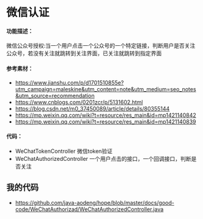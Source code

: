 # 微信认证
#### 功能描述：
微信公众号授权:当一个用户点击一个公众号的一个特定链接，判断用户是否关注公众号，若没有关注就跳转到关注界面，已关注就跳转到指定界面

#### 参考素材：
* https://www.jianshu.com/p/d1701510855e?utm_campaign=maleskine&utm_content=note&utm_medium=seo_notes&utm_source=recommendation
* https://www.cnblogs.com/0201zcr/p/5131602.html
* https://blog.csdn.net/m0_37450089/article/details/80355144
* https://mp.weixin.qq.com/wiki?t=resource/res_main&id=mp1421140842
* https://mp.weixin.qq.com/wiki?t=resource/res_main&id=mp1421140839

#### 代码：
* WeChatTokenController 微信token验证
* WeChatAuthorizedController 一个用户点击的接口，一个回调接口，判断是否关注

## 我的代码
* https://github.com/java-aodeng/hope/blob/master/docs/good-code/WeChatAuthorizad/WeChatAuthorizedController.java
